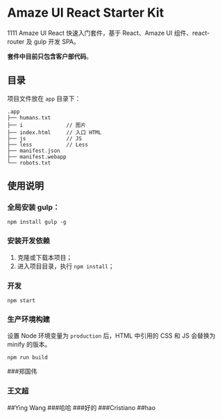 # Amaze UI React Starter Kit
1111
Amaze UI React 快速入门套件，基于 React、Amaze UI 组件、react-router 及 gulp 开发 SPA。

**套件中目前只包含客户部代码**。

## 目录

项目文件放在 `app` 目录下：

```
.app
├── humans.txt
├── i              // 图片
├── index.html     // 入口 HTML
├── js             // JS
├── less           // Less
├── manifest.json
├── manifest.webapp
└── robots.txt
```

## 使用说明

### 全局安装 gulp：

```
npm install gulp -g
```

### 安装开发依赖

1. 克隆或下载本项目；
2. 进入项目目录，执行 `npm install`；

### 开发

```
npm start
```

### 生产环境构建

设置 Node 环境变量为 `production` 后，HTML 中引用的 CSS 和 JS 会替换为 minify 的版本。

```
npm run build
```
###郑国伟
### 王文超
##Ying Wang
###哈哈
###好的
###Cristiano
##hao

